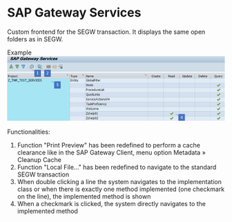 # SAP Gateway Services
Custom frontend for the SEGW transaction. It displays the same open folders as in SEGW.

Example
![Screenshot](/images/screenshot.png)

Functionalities:
1. Function "Print Preview" has been redefined to perform a cache clearance like in the SAP Gateway Client, menu option Metadata » Cleanup Cache
2. Function "Local File..." has been redefined to navigate to the standard SEGW transaction
3. When double clicking a line the system navigates to the implementation class or when there is exactly one method implemented (one checkmark on the line), the implemented method is shown
4. When a checkmark is clicked, the system directly navigates to the implemented method
